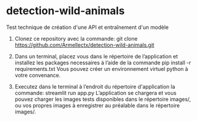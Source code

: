 # detection-wild-animals
Test technique de création d'une API et entraînement d'un modèle


1) Clonez ce repository avec la commande: git clone https://github.com/Armellectx/detection-wild-animals.git

2) Dans un terminal, placez vous dans le répertoire de l’application et installez les packages necessaires à l’aide de la commande pip install -r requirements.txt
Vous pouvez créer un environnement virtuel python à votre convenance.

3) Executez dans le terminal à l’endroit du répertoire d'application la commande: streamlit run app.py
L’application se chargera et vous pouvez charger les images tests disponibles dans le répertoire images/, ou vos propres images à enregistrer au préalable dans le répertoire images/.
